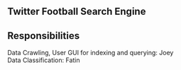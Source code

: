 ## Twitter Football Search Engine

## Responsibilities
Data Crawling, User GUI for indexing and querying: Joey <br/>
Data Classification: Fatin
